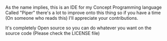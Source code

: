 As the name implies, this is an IDE for my
Concept Programming language Called "Piper"
there's a lot to improve onto this thing so
if you have a time (On someone who reads this)
I'll appreciate your contributions.

It's completely Open source so you can do whatever 
you want on the source code (Please check the LICENSE file)
